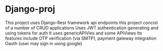 # Django-proj
This project uses Django-Rest framework api endpoints
this project concist of a number of CRUD applications
Uses JWT authentication generating and using tokens for auth
It uses genericAPIVies and some APIViews 
Its features include OTP verification (via SMTP), payment gateway integration
Oauth (user may sign in using google)

